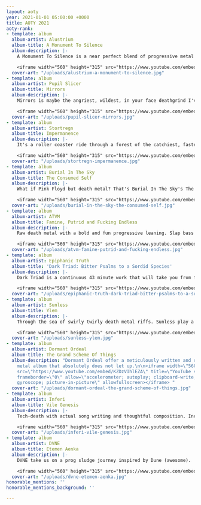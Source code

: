 ```yaml
---
layout: aoty
year: 2021-01-01 05:00:00 +0000
title: AOTY 2021
aoty-rank:
- template: album
  album-artist: Alustrium
  album-title: A Monument To Silence
  album-description: |-
    A Monument To Silence is a near perfect blend of progressive metal and tech-death. Alustrium flex their song and riff writing prowess here, weaving provocative (and btbam-esque) ambient movements in between a metric ton of of crushing death metal and grind.

    <iframe width="560" height="315" src="https://www.youtube.com/embed/WZazo2gcYVQ" title="YouTube video player" frameborder="0" allow="accelerometer; autoplay; clipboard-write; encrypted-media; gyroscope; picture-in-picture" allowfullscreen></iframe>
  cover-art: "/uploads/alustrium-a-monument-to-silence.jpg"
- template: album
  album-artist: Pupil Slicer
  album-title: Mirrors
  album-description: |-
    Mirrors is maybe the angriest, wildest, in your face deathgrind I've heard in years. Positively furious.

    <iframe width="560" height="315" src="https://www.youtube.com/embed/gNJVbd24vmI" title="YouTube video player" frameborder="0" allow="accelerometer; autoplay; clipboard-write; encrypted-media; gyroscope; picture-in-picture" allowfullscreen></iframe>
  cover-art: "/uploads/pupil-slicer-mirrors.jpg"
- template: album
  album-artist: Stortregn
  album-title: Impermanence
  album-description: |-
    It's a roller coaster ride through a forest of the catchiest, fastest riffs, blast beats and solos.

    <iframe width="560" height="315" src="https://www.youtube.com/embed/DURn6it0P6I" title="YouTube video player" frameborder="0" allow="accelerometer; autoplay; clipboard-write; encrypted-media; gyroscope; picture-in-picture" allowfullscreen></iframe>
  cover-art: "/uploads/stortregn-impermanence.jpg"
- template: album
  album-artist: Burial In The Sky
  album-title: The Consumed Self
  album-description: |-
    What if Pink Floyd but death metal? That's Burial In The Sky's The Consumed Self. An exemplary progressive effort complete with great technical riffing, captivating atmosphere, and instrumentation (there is an accordion right off the bat, come on now).

    <iframe width="560" height="315" src="https://www.youtube.com/embed/N2geaxLeFkU" title="YouTube video player" frameborder="0" allow="accelerometer; autoplay; clipboard-write; encrypted-media; gyroscope; picture-in-picture" allowfullscreen></iframe>
  cover-art: "/uploads/burial-in-the-sky-the-consumed-self.jpg"
- template: album
  album-artist: ATVM
  album-title: Famine, Putrid and Fucking Endless
  album-description: |-
    Raw death metal with a bold and fun progressive leaning. Slap bass in the middle of this riff? Why not! Let's pivot this part into some 4 on the floor? Go hog wild!

    <iframe width="560" height="315" src="https://www.youtube.com/embed/4lNOx1Fx5Fg" title="YouTube video player" frameborder="0" allow="accelerometer; autoplay; clipboard-write; encrypted-media; gyroscope; picture-in-picture" allowfullscreen></iframe>
  cover-art: "/uploads/atvm-famine-putrid-and-fucking-endless.jpg"
- template: album
  album-artist: Epiphanic Truth
  album-title: 'Dark Triad: Bitter Psalms to a Sordid Species'
  album-description: |-
    Dark Triad is a continuous 43 minute work that will take you from furious (and well written) death/black metal all the way to ambient, doom, even a bit of jazz, and all the way back around again. I can't wait to see what more Epiphanic Truth has in store in the future.

    <iframe width="560" height="315" src="https://www.youtube.com/embed/PMeJl9X7JSA" title="YouTube video player" frameborder="0" allow="accelerometer; autoplay; clipboard-write; encrypted-media; gyroscope; picture-in-picture" allowfullscreen></iframe>
  cover-art: "/uploads/epiphanic-truth-dark-triad-bitter-psalms-to-a-sordid-species.jpg"
- template: album
  album-artist: Sunless
  album-title: Ylem
  album-description: |-
    Through the sea of swirly twirly death metal riffs. Sunless play a brand of metal this is best described by the title of the first track of their album: Spiraling into the Unfathomable.

    <iframe width="560" height="315" src="https://www.youtube.com/embed/-JSW5QEyfCg" title="YouTube video player" frameborder="0" allow="accelerometer; autoplay; clipboard-write; encrypted-media; gyroscope; picture-in-picture" allowfullscreen></iframe>
  cover-art: "/uploads/sunless-ylem.jpg"
- template: album
  album-artist: Dormant Ordeal
  album-title: The Grand Scheme Of Things
  album-description: "Dormant Ordeal offer a meticulously written and recorded death/grind
    metal album that absolutely does not let up.\n\n<iframe width=\"560\" height=\"315\"
    src=\"https://www.youtube.com/embed/KZDzVIhlEZA\" title=\"YouTube video player\"
    frameborder=\"0\" allow=\"accelerometer; autoplay; clipboard-write; encrypted-media;
    gyroscope; picture-in-picture\" allowfullscreen></iframe> "
  cover-art: "/uploads/dormant-ordeal-the-grand-scheme-of-things.jpg"
- template: album
  album-artist: Inferi
  album-title: Vile Genesis
  album-description: |-
    Tech-death with actual song writing and thoughtful composition. Incredible.

    <iframe width="560" height="315" src="https://www.youtube.com/embed/15pm5WmdXZA" title="YouTube video player" frameborder="0" allow="accelerometer; autoplay; clipboard-write; encrypted-media; gyroscope; picture-in-picture" allowfullscreen></iframe>
  cover-art: "/uploads/inferi-vile-genesis.jpg"
- template: album
  album-artist: DVNE
  album-title: Etemen Aenka
  album-description: |-
    DVNE take us on a prog sludge journey inspired by Dune (awesome).

    <iframe width="560" height="315" src="https://www.youtube.com/embed/jU_hAngXMbY" title="YouTube video player" frameborder="0" allow="accelerometer; autoplay; clipboard-write; encrypted-media; gyroscope; picture-in-picture" allowfullscreen></iframe>
  cover-art: "/uploads/dvne-etemen-aenka.jpg"
honorable_mentions: ''
honorable_mentions_background: ''

---
```

